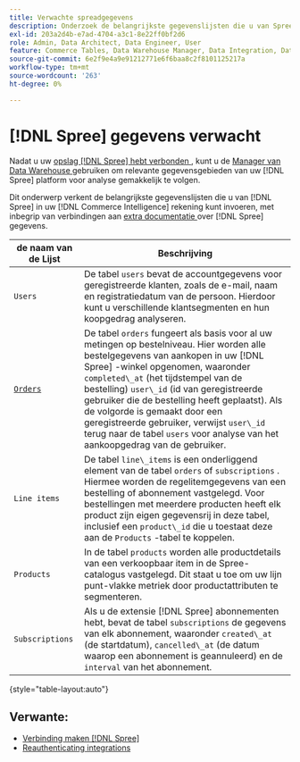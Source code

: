```yaml
---
title: Verwachte spreadgegevens
description: Onderzoek de belangrijkste gegevenslijsten die u van Spree in uw  [!DNL Commerce Intelligence]  rekening kunt invoeren.
exl-id: 203a2d4b-e7ad-4704-a3c1-8e22ff0bf2d6
role: Admin, Data Architect, Data Engineer, User
feature: Commerce Tables, Data Warehouse Manager, Data Integration, Data Import/Export
source-git-commit: 6e2f9e4a9e91212771e6f6baa8c2f8101125217a
workflow-type: tm+mt
source-wordcount: '263'
ht-degree: 0%

---
```


# [!DNL Spree] gegevens verwacht

Nadat u uw [ opslag  [!DNL Spree]  hebt verbonden ](../../../data-analyst/importing-data/integrations/spree.md), kunt u de [ Manager van Data Warehouse ](../../data-warehouse-mgr/tour-dwm.md) gebruiken om relevante gegevensgebieden van uw [!DNL Spree] platform voor analyse gemakkelijk te volgen.

Dit onderwerp verkent de belangrijkste gegevenslijsten die u van [!DNL Spree] in uw [!DNL Commerce Intelligence] rekening kunt invoeren, met inbegrip van verbindingen aan [ extra documentatie ](https://guides.spreecommerce.org/developer/addresses.html#address) over [!DNL Spree] gegevens.

| **de naam van de Lijst** | **Beschrijving** |
|-----|-----|
| `Users` | De tabel `users` bevat de accountgegevens voor geregistreerde klanten, zoals de e-mail, naam en registratiedatum van de persoon. Hierdoor kunt u verschillende klantsegmenten en hun koopgedrag analyseren. |
| [`Orders`](https://guides.spreecommerce.org/developer/orders.html#overview) | De tabel `orders` fungeert als basis voor al uw metingen op bestelniveau. Hier worden alle bestelgegevens van aankopen in uw [!DNL Spree] -winkel opgenomen, waaronder `completed\_at` (het tijdstempel van de bestelling) `user\_id` (id van geregistreerde gebruiker die de bestelling heeft geplaatst). Als de volgorde is gemaakt door een geregistreerde gebruiker, verwijst `user\_id` terug naar de tabel `users` voor analyse van het aankoopgedrag van de gebruiker. |
| `Line items` | De tabel `line\_items` is een onderliggend element van de tabel `orders` of `subscriptions` . Hiermee worden de regelitemgegevens van een bestelling of abonnement vastgelegd. Voor bestellingen met meerdere producten heeft elk product zijn eigen gegevensrij in deze tabel, inclusief een `product\_id` die u toestaat deze aan de `Products` -tabel te koppelen. |
| `Products` | In de tabel `products` worden alle productdetails van een verkoopbaar item in de Spree-catalogus vastgelegd. Dit staat u toe om uw lijn punt-vlakke metriek door productattributen te segmenteren. |
| `Subscriptions` | Als u de extensie [!DNL Spree] abonnementen hebt, bevat de tabel `subscriptions` de gegevens van elk abonnement, waaronder `created\_at` (de startdatum), `cancelled\_at` (de datum waarop een abonnement is geannuleerd) en de `interval` van het abonnement. |

{style="table-layout:auto"}

## Verwante:

* [Verbinding maken  [!DNL Spree]](../integrations/spree.md)
* [ Reauthenticating integrations ](https://experienceleague.adobe.com/docs/commerce-knowledge-base/kb/how-to/mbi-reauthenticating-integrations.html)
